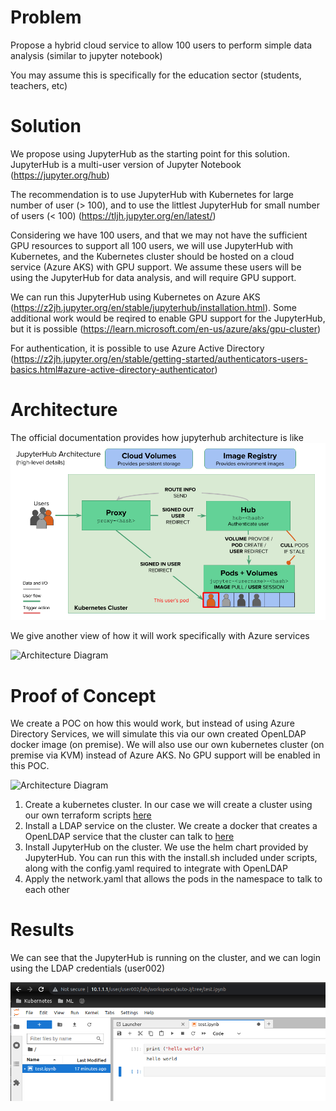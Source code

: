 # Problem

Propose a hybrid cloud service to allow 100 users to perform simple data analysis (similar to jupyter notebook)

You may assume this is specifically for the education sector (students, teachers, etc)

# Solution

We propose using JupyterHub as the starting point for this solution. JupyterHub is a multi-user version of Jupyter Notebook (https://jupyter.org/hub)

The recommendation is to use JupyterHub with Kubernetes for large number of user (> 100), and to use the littlest JupyterHub for small number of users (< 100) (https://tljh.jupyter.org/en/latest/)

Considering we have 100 users, and that we may not have the sufficient GPU resources to support all 100 users, we will use JupyterHub with Kubernetes, and the Kubernetes cluster should be hosted on a cloud service (Azure AKS) with GPU support. We assume these users will be using the JupyterHub for data analysis, and will require GPU support.

We can run this JupyterHub using Kubernetes on Azure AKS (https://z2jh.jupyter.org/en/stable/jupyterhub/installation.html). Some additional work would be reqired to enable GPU support for the JupyterHub, but it is possible (https://learn.microsoft.com/en-us/azure/aks/gpu-cluster)

For authentication, it is possible to use Azure Active Directory (https://z2jh.jupyter.org/en/stable/getting-started/authenticators-users-basics.html#azure-active-directory-authenticator)


# Architecture

The official documentation provides how jupyterhub architecture is like
![Alt text](image.png)

We give another view of how it will work specifically with Azure services

![Architecture Diagram](http://www.plantuml.com/plantuml/proxy?cache=no&src=https://raw.githubusercontent.com/nicholas-yjtang/interview/main/cloud/jupyterhub1/diagrams/architecture_azure.puml)

# Proof of Concept

We create a POC on how this would work, but instead of using Azure Directory Services, we will simulate this via our own created OpenLDAP docker image (on premise). We will also use our own kubernetes cluster (on premise via KVM) instead of Azure AKS. No GPU support will be enabled in this POC.

![Architecture Diagram](http://www.plantuml.com/plantuml/proxy?cache=no&src=https://raw.githubusercontent.com/nicholas-yjtang/interview/main/cloud/jupyterhub1/diagrams/architecture_kvm_openldap.puml)

1. Create a kubernetes cluster. In our case we will create a cluster using our own terraform scripts [here](https://github.com/nicholas-yjtang/scripts/tree/main/terraform/kubernetes)
2. Install a LDAP service on the cluster. We create a docker that creates a OpenLDAP service that the cluster can talk to [here](https://github.com/nicholas-yjtang/scripts/tree/main/docker/openldap)
3. Install JupyterHub on the cluster. We use the helm chart provided by JupyterHub. You can run this with the install.sh included under scripts, along with the config.yaml required to integrate with OpenLDAP
4. Apply the network.yaml that allows the pods in the namespace to talk to each other

# Results

We can see that the JupyterHub is running on the cluster, and we can login using the LDAP credentials (user002)

![Alt text](image-1.png)
